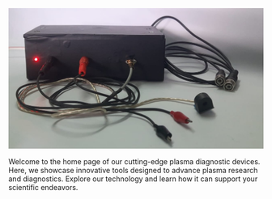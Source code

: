 ![Plasma Diagnostic Device](device.jpeg)

Welcome to the home page of our cutting-edge plasma diagnostic devices. Here, we showcase innovative tools designed to advance plasma research and diagnostics. Explore our technology and learn how it can support your scientific endeavors.
